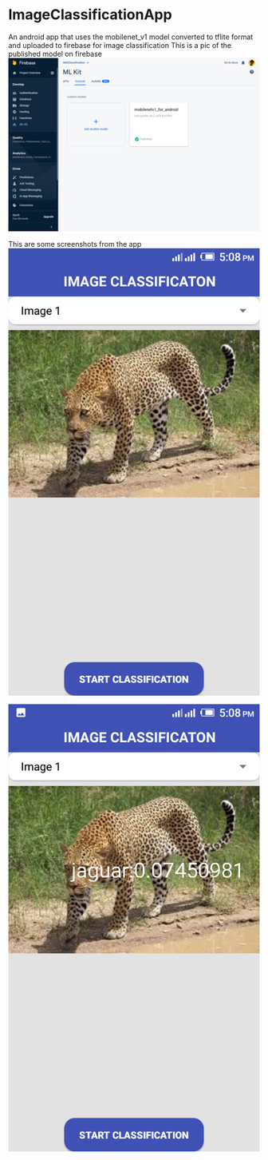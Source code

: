 # ImageClassificationApp

An android app that uses the mobilenet_v1 model converted to tflite format and uploaded to firebase for image classification
This is a pic of the published model on firebase
![](https://github.com/Mbah-Javis/ImageClassificationApp/blob/master/screenshots/pic.png)

This are some screenshots from the app
![input image](https://github.com/Mbah-Javis/ImageClassificationApp/blob/master/screenshots/Screenshot_20200102-170838.png)

![output image with classification](https://github.com/Mbah-Javis/ImageClassificationApp/blob/master/screenshots/Screenshot_20200102-170846.png)
